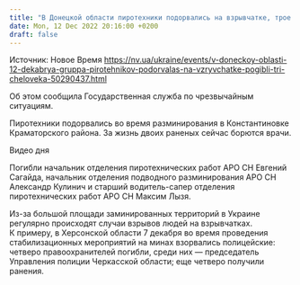 ```yaml
---
title: "В Донецкой области пиротехники подорвались на взрывчатке, трое погибших и двое раненых"
date: Mon, 12 Dec 2022 20:16:00 +0200
draft: false
---
```

Источник: Новое Время https://nv.ua/ukraine/events/v-doneckoy-oblasti-12-dekabrya-gruppa-pirotehnikov-podorvalas-na-vzryvchatke-pogibli-tri-cheloveka-50290437.html


 Об этом сообщила Государственная служба по чрезвычайным ситуациям.

Пиротехники подорвались во время разминирования в Константиновке Краматорского района. За жизнь двоих раненых сейчас борются врачи.

 Видео дня   

 Погибли начальник отделения пиротехнических работ АРО СН Евгений Сагайда, начальник отделения подводного разминирования АРО СН Александр Кулинич и старший водитель-сапер отделения пиротехнических работ АРО СН Максим Лызя.

Из-за большой площади заминированных территорий в Украине регулярно происходят случаи взрывов людей на взрывчатках. К примеру, в Херсонской области 7 декабря во время проведения стабилизационных мероприятий на минах взорвались полицейские: четверо правоохранителей погибли, среди них — председатель Управления полиции Черкасской области; еще четверо получили ранения.
